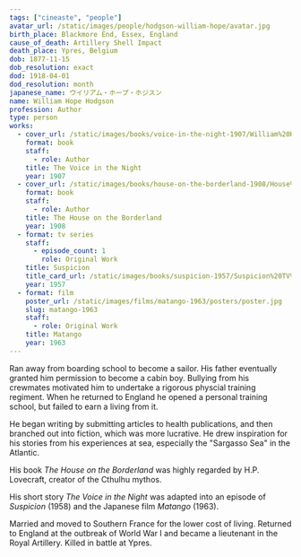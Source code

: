 ```yaml
---
tags: ["cineaste", "people"]
avatar_url: /static/images/people/hodgson-william-hope/avatar.jpg
birth_place: Blackmore End, Essex, England
cause_of_death: Artillery Shell Impact
death_place: Ypres, Belgium
dob: 1877-11-15
dob_resolution: exact
dod: 1918-04-01
dod_resolution: month
japanese_name: ウイリアム・ホープ・ホジスン
name: William Hope Hodgson
profession: Author
type: person
works:
  - cover_url: /static/images/books/voice-in-the-night-1907/William%20Hope%20Hodgson%20Voice%20in%20the%20Night.jpg
    format: book
    staff:
      - role: Author
    title: The Voice in the Night
    year: 1907
  - cover_url: /static/images/books/house-on-the-borderland-1908/House%20on%20the%20Borderland%20First.jpg
    format: book
    staff:
      - role: Author
    title: The House on the Borderland
    year: 1908
  - format: tv series
    staff:
      - episode_count: 1
        role: Original Work
    title: Suspicion
    title_card_url: /static/images/books/suspicion-1957/Suspicion%20TV%20Title%20Card.jpg
    year: 1957
  - format: film
    poster_url: /static/images/films/matango-1963/posters/poster.jpg
    slug: matango-1963
    staff:
      - role: Original Work
    title: Matango
    year: 1963
---
```


Ran away from boarding school to become a sailor. His father eventually granted
him permission to become a cabin boy. Bullying from his crewmates motivated him
to undertake a rigorous physcial training regiment. When he returned to England
he opened a personal training school, but failed to earn a living from it.

He began writing by submitting articles to health publications, and then
branched out into fiction, which was more lucrative. He drew inspiration for his
stories from his experiences at sea, especially the "Sargasso Sea" in the
Atlantic.

His book <i>The House on the Borderland</i> was highly regarded by H.P.
Lovecraft, creator of the Cthulhu mythos.

His short story <i>The Voice in the Night</i> was adapted into an episode of
<i>Suspicion</i> (1958) and the Japanese film <i>Matango</i> (1963).

Married and moved to Southern France for the lower cost of living. Returned to
England at the outbreak of World War I and became a lieutenant in the Royal
Artillery. Killed in battle at Ypres.
